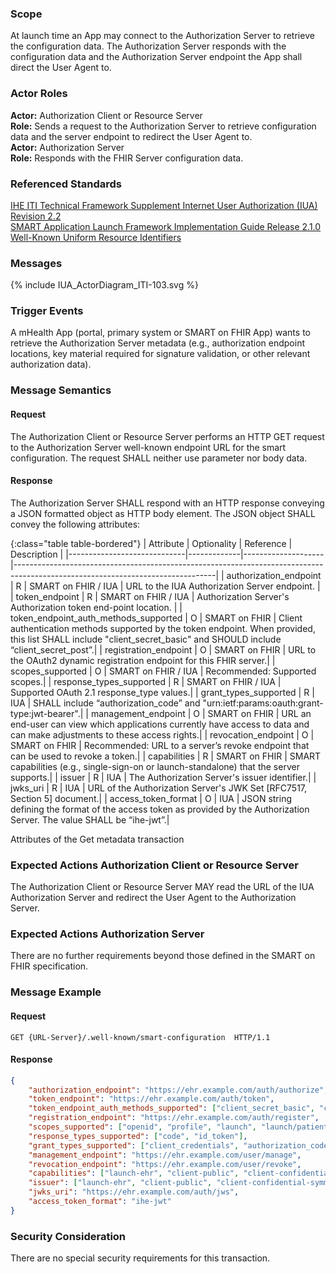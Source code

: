 ### Scope

At launch time an App may connect to the Authorization Server to retrieve the configuration data. The Authorization Server responds with the configuration data and the Authorization Server endpoint the App shall direct the User Agent to.

### Actor Roles

**Actor:** Authorization Client or Resource Server  
**Role:** Sends a request to the Authorization Server to retrieve configuration data and the server endpoint to redirect the User Agent to.   
**Actor:** Authorization Server  
**Role:** Responds with the FHIR Server configuration data.  

### Referenced Standards

[IHE ITI Technical Framework Supplement Internet User Authorization (IUA) Revision 2.2](https://profiles.ihe.net/ITI/IUA/index.html)  
[SMART Application Launch Framework Implementation Guide Release 2.1.0](http://www.hl7.org/fhir/smart-app-launch/)
[Well-Known Uniform Resource Identifiers](https://www.rfc-editor.org/rfc/pdfrfc/rfc8615.txt.pdf)

### Messages

<div>{% include IUA_ActorDiagram_ITI-103.svg %}</div>

### Trigger Events

A mHealth App (portal, primary system or SMART on FHIR App) wants to retrieve the Authorization Server metadata (e.g., authorization endpoint locations, key material required for signature validation, or other relevant authorization data).

### Message Semantics

#### Request

The Authorization Client or Resource Server performs an HTTP GET request to the Authorization Server well-known endpoint URL for the smart configuration. The request SHALL neither use parameter nor body data.

#### Response

The Authorization Server SHALL respond with an HTTP response conveying a JSON formatted object as HTTP body element. The JSON object SHALL convey the following attributes: 

{:class="table table-bordered"}
| Attribute                   | Optionality | Reference          | Description                                                                                                                    |
|-----------------------------|-------------|--------------------|--------------------------------------------------------------------------------------------------------------------------------|
| authorization_endpoint                | R           | SMART on FHIR / IUA  | URL to the IUA Authorization Server endpoint. |
| token_endpoint                        | R           | SMART on FHIR / IUA  | Authorization Server's Authorization token end-point location. |
| token_endpoint_auth_methods_supported | O           | SMART on FHIR      | Client authentication methods supported by the token endpoint. When provided, this list SHALL include "client_secret_basic" and SHOULD include “client_secret_post”.|
| registration_endpoint                 | O           | SMART on FHIR      | URL to the OAuth2 dynamic registration endpoint for this FHIR server.|
| scopes_supported                      | O           | SMART on FHIR / IUA  | Recommended: Supported scopes.|
| response_types_supported              | R           | SMART on FHIR / IUA  | Supported OAuth 2.1 response_type values.|
| grant_types_supported                 | R           | IUA                | SHALL include “authorization_code” and "urn:ietf:params:oauth:grant-type:jwt-bearer".|
| management_endpoint                   | O           | SMART on FHIR      | URL an end-user can view which applications currently have access to data and can make adjustments to these access rights.|
| revocation_endpoint                   | O           | SMART on FHIR      | Recommended: URL to a server’s revoke endpoint that can be used to revoke a token.|
| capabilities                          | R           | SMART on FHIR      | SMART capabilities (e.g., single-sign-on or launch-standalone) that the server supports.|
| issuer                                | R           | IUA                | The Authorization Server's issuer identifier.|
| jwks_uri                              | R           | IUA                | URL of the Authorization Server's JWK Set [RFC7517, Section 5] document.|
| access_token_format                   | O           | IUA                | JSON string defining the format of the access token as provided by the Authorization Server. The value SHALL be “ihe-jwt”.|

<div><figcaption>Attributes of the Get metadata transaction</figcaption></div>  


### Expected Actions Authorization Client or Resource Server

The Authorization Client or Resource Server MAY read the URL of the IUA Authorization Server and redirect the User Agent to the Authorization Server.  

###	Expected Actions Authorization Server

There are no further requirements beyond those defined in the SMART on FHIR specification.

###	Message Example

#### Request

```
GET {URL-Server}/.well-known/smart-configuration  HTTP/1.1
```

#### Response

```json
{
    "authorization_endpoint": "https://ehr.example.com/auth/authorize",
    "token_endpoint": "https://ehr.example.com/auth/token",
    "token_endpoint_auth_methods_supported": ["client_secret_basic", "client_secret_post"],
    "registration_endpoint": "https://ehr.example.com/auth/register",
    "scopes_supported": ["openid", "profile", "launch", "launch/patient", "patient/*.*", "purpose_of_use=*", "subject_role=*", "person_id=*", "principal=*", "principal_id=*", "organization=*",  "organization=_id*", "access_token_format=*"],
    "response_types_supported": ["code", "id_token"],
    "grant_types_supported": ["client_credentials", "authorization_code", "urn:ietf:params:oauth:grant-type:jwt-bearer"],
    "management_endpoint": "https://ehr.example.com/user/manage",
    "revocation_endpoint": "https://ehr.example.com/user/revoke",
    "capabilities": ["launch-ehr", "client-public", "client-confidential-symmetric", "context-ehr-patient", "sso-openid-connect"],
    "issuer": ["launch-ehr", "client-public", "client-confidential-symmetric", "context-ehr-patient", "sso-openid-connect"],
    "jwks_uri": "https://ehr.example.com/auth/jws",
    "access_token_format": "ihe-jwt"
}
```

### Security Consideration

There are no special security requirements for this transaction. 